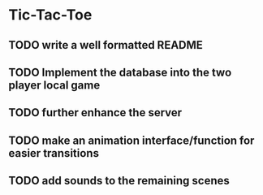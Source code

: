 # Tic-Tac-Toe

## TODO write a well formatted README

## TODO Implement the database into the two player local game

## TODO further enhance the server

## TODO make an animation interface/function for easier transitions

## TODO add sounds to the remaining scenes
